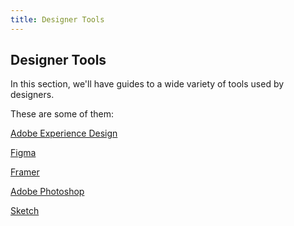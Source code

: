 ```yaml
---
title: Designer Tools
---
```

## Designer Tools

In this section, we'll have guides to a wide variety of tools used by designers.

These are some of them:

[Adobe Experience Design](https://www.adobe.com/products/xd.html)

[Figma](https://www.figma.com)

[Framer](https://framer.com)

[Adobe Photoshop](https://www.adobe.com/products/photoshop.html)

[Sketch](https://www.sketchapp.com)
